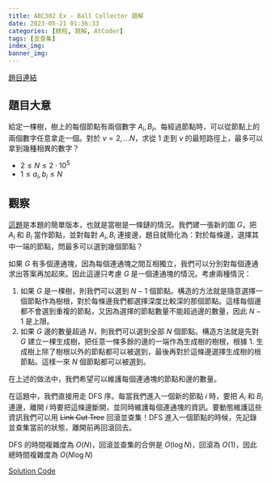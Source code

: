 ```yaml
---
title: ABC302 Ex - Ball Collector 題解
date: 2023-05-21 01:36:33
categories: [競程, 題解, AtCoder]
tags: [並查集]
index_img:
banner_img:
---
```


[題目連結](https://atcoder.jp/contests/abc302/tasks/abc302_h)

## 題目大意

給定一棵樹，樹上的每個節點有兩個數字 $A_i, B_i$。每經過節點時，可以從節點上的兩個數字任意拿走一個。對於 $v = 2, \dots N$，求從 $1$ 走到 $v$ 的最短路徑上，最多可以拿到幾種相異的數字？

* $2 \leq N \leq 2 \cdot 10^5$
* $1 \leq a_i, b_i \leq N$

## 觀察

[這題](https://atcoder.jp/contests/arc111/tasks/arc111_b)是本題的簡單版本，也就是當樹是一條鏈的情況。我們建一張新的圖 $G$，把 $A_i$ 和 $B_i$ 當作節點，並對每對 $A_i, B_i$ 連接邊，題目就簡化為：對於每條邊，選擇其中一端的節點，問最多可以選到幾個節點？

如果 $G$ 有多個連通塊，因為每個連通塊之間互相獨立，我們可以分別對每個連通求出答案再加起來。因此這邊只考慮 $G$ 是一個連通塊的情況。考慮兩種情況：

1. 如果 $G$ 是一棵樹，則我們可以選到 $N - 1$ 個節點。構造的方法就是隨意選擇一個節點作為樹根，對於每條邊我們都選擇深度比較深的那個節點。這樣每個邊都不會選到重複的節點，又因為選擇的節點數量不能超過邊的數量，因此 $N - 1$ 是上限。
2. 如果 $G$ 邊的數量超過 $N$，則我們可以選到全部 $N$ 個節點。構造方法就是先對 $G$ 建立一棵生成樹，把任意一條多餘的邊的一端作為生成樹的樹根，根據 1. 生成樹上除了樹根以外的節點都可以被選到，最後再對於這條邊選擇生成樹的根節點。這樣一來 $N$ 個節點都可以被選到。

在上述的做法中，我們希望可以維護每個連通塊的節點和邊的數量。

在這題中，我們直接用走 DFS 序。每當我們進入一個新的節點 $i$ 時，要把 $A_i$ 和 $B_i$ 連邊，離開 $i$ 時要把這條邊斷開，並同時維護每個連通塊的資訊。要動態維護這些資訊我們可以用 ~~Link Cut Tree~~ 回滾並查集！DFS 進入一個節點的時候，先記錄並查集當前的狀態，離開前再回滾回去。

DFS 的時間複雜度為 $O(N)$，回滾並查集的合併是 $O(\log N)$，回滾為 $O(1)$，因此總時間複雜度為 $O(N \log N)$

[Solution Code](https://atcoder.jp/contests/abc302/submissions/41589083)
